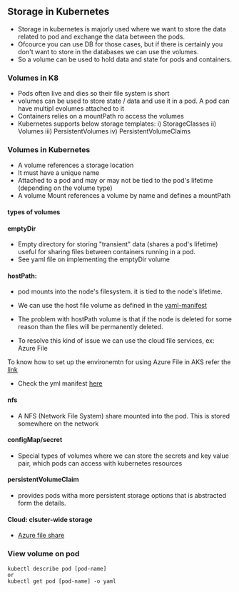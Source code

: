 ## Storage in Kubernetes

- Storage in kubernetes is majorly used where we want to store the data related to pod and exchange the data between the pods.
- Ofcource you can use DB for those cases, but if there is certainly you don't want to store in the databases we can use the volumes.
- So a volume can be used to hold data and state for pods and containers.

### Volumes in K8
- Pods often live and dies so their file system is short
- volumes can be used to store state / data and use it in a pod. A pod can have multipl evolumes attached to it
- Containers relies on a mountPath ro access the volumes
- Kubernetes supports below storage templates:
i) StorageClasses
ii) Volumes
iii) PersistentVolumes
iv) PersistentVolumeClaims

### Volumes in Kubernetes
- A volume references a storage location
- It must have a unique name
- Attached to a pod and may or may not be tied to the pod's lifetime (depending on the volume type)
- A volume Mount references a volume by name and defines a mountPath

#### types of volumes
#### emptyDir
- Empty directory for storing "transient" data (shares a pod's lifetime) useful for sharing files between containers running in a pod.
- See yaml file on implementing the emptyDir volume

#### hostPath: 
- pod mounts into the node's filesystem. it is tied to the node's lifetime. 
- We can use the host file volume as defined in the [yaml-manifest](./yaml-manifest/volume.hostPath.yml)

- The problem with hostPath volume is that if the node is deleted for some reason than the files will be permanently deleted.

- To resolve this kind of issue we can use the cloud file services, ex: Azure File

To know how to set up the environemtn for using Azure File in AKS refer the [link](https://docs.microsoft.com/en-us/azure/aks/azure-files-volume)

- Check the yml manifest [here](./yaml-manifest/volume.azureFile.yml)

#### nfs
- A NFS (Network File System) share mounted into the pod. This is stored somewhere on the network

#### configMap/secret
- Special types of volumes where we can store the secrets and key value pair, which pods can access with kubernetes resources

#### persistentVolumeClaim
- provides pods witha more persistent storage options that is abstracted form the details.

#### Cloud: clsuter-wide storage
- [Azure file share](https://docs.microsoft.com/en-us/azure/aks/azure-files-volume)


### View volume on pod
```
kubectl describe pod [pod-name]
or
kubectl get pod [pod-name] -o yaml
```